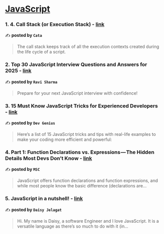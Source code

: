 
<h1><a href=https://medium.com/tag/javascript-development/recommended target="_blank" rel="noopener noreferrer">JavaScript</a></h1>
<h3>1. 4. Call Stack (or Execution Stack) - <a href="https://medium.com/@catajohn92/4-call-stack-or-execution-stack-8ba0428738a1" target="_blank" rel="noopener noreferrer">link</a></h3>

✍️ **posted by `Cata`**

<blockquote>The call stack keeps track of all the execution contexts created during the life cycle of a script.</blockquote>

<h3>2. Top 30 JavaScript Interview Questions and Answers for 2025 - <a href="https://medium.com/@javascriptcentric/top-30-javascript-interview-questions-and-answers-for-2024-7f1e2d1d0638" target="_blank" rel="noopener noreferrer">link</a></h3>

✍️ **posted by `Ravi Sharma`**

<blockquote>Prepare for your next JavaScript interview with confidence!</blockquote>

<h3>3. 15 Must Know JavaScript Tricks for Experienced Developers - <a href="https://medium.com/dev-genius/10-advanced-javascript-tricks-for-experienced-developers-7dd8ca1e2627" target="_blank" rel="noopener noreferrer">link</a></h3>

✍️ **posted by `Dev Genius`**

<blockquote>Here’s a list of 15 JavaScript tricks and tips with real-life examples to make your coding more efficient and powerful:</blockquote>

<h3>4. Part 1: Function Declarations vs. Expressions — The Hidden Details Most Devs Don’t Know - <a href="https://medium.com/@msc563/part-1-function-declarations-vs-expressions-the-hidden-details-most-devs-dont-know-e503864f0395" target="_blank" rel="noopener noreferrer">link</a></h3>

✍️ **posted by `MSC`**

<blockquote>JavaScript offers function declarations and function expressions, and while most people know the basic difference (declarations are…</blockquote>

<h3>5. JavaScript in a nutshell! - <a href="https://medium.com/@daisyjelagat/javascript-in-a-nutshell-669dab5b6e78" target="_blank" rel="noopener noreferrer">link</a></h3>

✍️ **posted by `Daisy Jelagat`**

<blockquote>Hi. My name is Daisy, a software Engineer and I love JavaScript. It is a versatile language as there’s so much to do with it (in…</blockquote>

